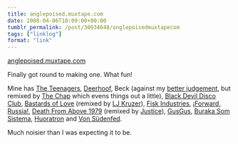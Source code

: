 ```yaml
---
title: anglepoised.muxtape.com
date: 2008-04-06T10:09:00+00:00
tumblr_permalink: /post/30934648/anglepoisedmuxtapecom
tags: ["linklog"]
format: "link"
---
```


[anglepoised.muxtape.com][1]

Finally got round to making one. What fun!

Mine has [The Teenagers](http://www.theteenagers.net/), [Deerhoof](http://deerhoof.killrockstars.com/), Beck (against my [better judgement](http://en.wikipedia.org/wiki/Beck#Personal_life), but remixed by [The Chap](http://thechap.org/) which evens things out a little), [Black Devil Disco Club](http://www.myspace.com/blackdevildiscoclub26), [Bastards of Love](http://bastardsoflove.com/) (remixed by [LJ Kruzer](http://www.ljkruzer.co.uk/)), [Fisk Industries](http://www.fisk-industries.co.uk/), [¡Forward, Russia!](http://www.forwardrussia.com/), [Death From Above 1979](http://www.myspace.com/deathfromabove1979) (remixed by [Justice](http://www.myspace.com/etjusticepourtous)), [GusGus](http://www.myspace.com/gusgus), [Buraka Som Sistema](http://www.myspace.com/burakasomsistema), [Huoratron](http://www.huoratron.com/) and [Von Südenfed](http://www.myspace.com/vonsudenfed).

Much noisier than I was expecting it to be.

[1]: http://anglepoised.muxtape.com/
